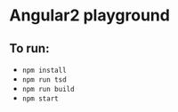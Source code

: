 # Angular2 playground

## To run:
 - `npm install`
 - `npm run tsd`
 - `npm run build`
 - `npm start`